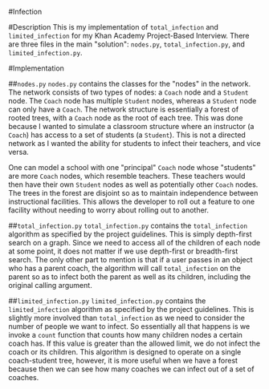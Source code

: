 #Infection

#Description
This is my implementation of ``total_infection`` and ``limited_infection`` for my Khan Academy Project-Based Interview. There are three files in the main "solution": ``nodes.py``, ``total_infection.py``, and ``limited_infection.py``. 

#Implementation

##``nodes.py``
``nodes.py`` contains the classes for the "nodes" in the network. The network consists of two types of nodes: a ``Coach`` node and a ``Student`` node. The ``Coach`` node has multiple ``Student`` nodes, whereas a ``Student`` node can only have a ``Coach``. The network structure is essentially a forest of rooted trees, with a ``Coach`` node as the root of each tree. This was done because I wanted to simulate a classroom structure where an instructor (a ``Coach``) has access to a set of students (a ``Student``). This is not a directed network as I wanted the ability for students to infect their teachers, and vice versa. 

One can model a school with one "principal" ``Coach`` node whose "students" are more ``Coach`` nodes, which resemble teachers. These teachers would then have their own ``Student`` nodes as well as potentially other ``Coach`` nodes. The trees in the forest are disjoint so as to maintain independence between instructional facilities. This allows the developer to roll out a feature to one facility without needing to worry about rolling out to another. 

##``total_infection.py``
``total_infection.py`` contains the ``total_infection`` algorithm as specified by the project guidelines. This is simply depth-first search on a graph. Since we need to access all of the children of each node at some point, it does not matter if we use depth-first or breadth-first search. The only other part to mention is that if a user passes in an object who has a parent coach, the algorithm will call ``total_infection`` on the parent so as to infect both the parent as well as its children, including the original calling argument. 

##``limited_infection.py``
``limited_infection.py`` contains the ``limited_infection`` algorithm as specified by the project guidelines. This is slightly more involved than ``total_infection`` as we need to consider the number of people we want to infect. So essentially all that happens is we invoke a ``count`` function that counts how many children nodes a certain coach has. If this value is greater than the allowed limit, we do not infect the coach or its children. This algorithm is designed to operate on a single coach-student tree, however, it is more useful when we have a forest because then we can see how many coaches we can infect out of a set of coaches. 